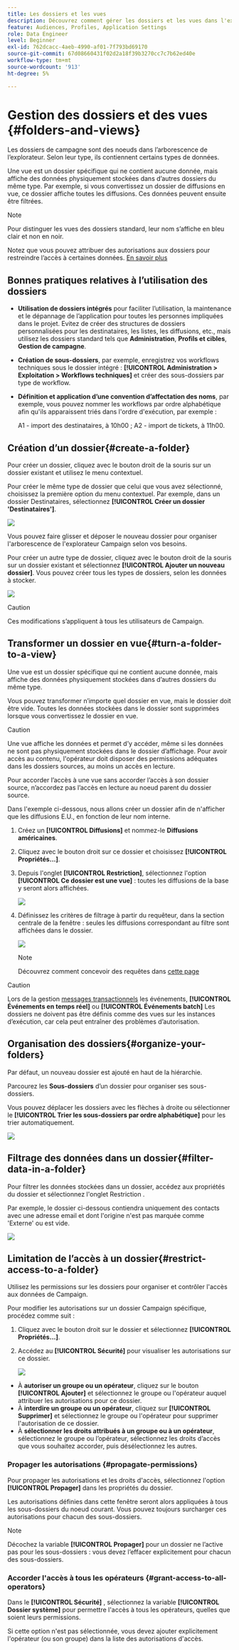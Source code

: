 ```yaml
---
title: Les dossiers et les vues
description: Découvrez comment gérer les dossiers et les vues dans l'explorateur Campaign
feature: Audiences, Profiles, Application Settings
role: Data Engineer
level: Beginner
exl-id: 762dcacc-4aeb-4990-af01-7f793bd69170
source-git-commit: 67d08660431f02d2a18f39b3270cc7c7b62ed40e
workflow-type: tm+mt
source-wordcount: '913'
ht-degree: 5%

---
```


# Gestion des dossiers et des vues {#folders-and-views}

Les dossiers de campagne sont des noeuds dans l’arborescence de l’explorateur. Selon leur type, ils contiennent certains types de données.

Une vue est un dossier spécifique qui ne contient aucune donnée, mais affiche des données physiquement stockées dans d’autres dossiers du même type. Par exemple, si vous convertissez un dossier de diffusions en vue, ce dossier affiche toutes les diffusions. Ces données peuvent ensuite être filtrées.


>[!NOTE]
>Pour distinguer les vues des dossiers standard, leur nom s’affiche en bleu clair et non en noir.

Notez que vous pouvez attribuer des autorisations aux dossiers pour restreindre l’accès à certaines données. [En savoir plus](#restrict-access-to-a-folder)

## Bonnes pratiques relatives à l’utilisation des dossiers

* **Utilisation de dossiers intégrés** pour faciliter l’utilisation, la maintenance et le dépannage de l’application pour toutes les personnes impliquées dans le projet. Evitez de créer des structures de dossiers personnalisées pour les destinataires, les listes, les diffusions, etc., mais utilisez les dossiers standard tels que **Administration**, **Profils et cibles**, **Gestion de campagne**.

* **Création de sous-dossiers**, par exemple, enregistrez vos workflows techniques sous le dossier intégré : **[!UICONTROL Administration > Exploitation > Workflows techniques]** et créer des sous-dossiers par type de workflow.

* **Définition et application d’une convention d’affectation des noms**, par exemple, vous pouvez nommer les workflows par ordre alphabétique afin qu&#39;ils apparaissent triés dans l&#39;ordre d&#39;exécution, par exemple :

   A1 - import des destinataires, à 10h00 ; A2 - import de tickets, à 11h00.

## Création d’un dossier{#create-a-folder}

Pour créer un dossier, cliquez avec le bouton droit de la souris sur un dossier existant et utilisez le menu contextuel.

Pour créer le même type de dossier que celui que vous avez sélectionné, choisissez la première option du menu contextuel. Par exemple, dans un dossier Destinataires, sélectionnez **[!UICONTROL Créer un dossier &#39;Destinataires&#39;]**.

![](assets/create-recipient-folder.png)

Vous pouvez faire glisser et déposer le nouveau dossier pour organiser l&#39;arborescence de l&#39;explorateur Campaign selon vos besoins.

Pour créer un autre type de dossier, cliquez avec le bouton droit de la souris sur un dossier existant et sélectionnez **[!UICONTROL Ajouter un nouveau dossier]**. Vous pouvez créer tous les types de dossiers, selon les données à stocker.

![](assets/add-new-folder.png)

>[!CAUTION]
>Ces modifications s’appliquent à tous les utilisateurs de Campaign.

## Transformer un dossier en vue{#turn-a-folder-to-a-view}

Une vue est un dossier spécifique qui ne contient aucune donnée, mais affiche des données physiquement stockées dans d’autres dossiers du même type.

Vous pouvez transformer n’importe quel dossier en vue, mais le dossier doit être vide. Toutes les données stockées dans le dossier sont supprimées lorsque vous convertissez le dossier en vue.

>[!CAUTION]
>
>Une vue affiche les données et permet d’y accéder, même si les données ne sont pas physiquement stockées dans le dossier d’affichage. Pour avoir accès au contenu, l&#39;opérateur doit disposer des permissions adéquates dans les dossiers sources, au moins un accès en lecture.
>
>Pour accorder l’accès à une vue sans accorder l’accès à son dossier source, n’accordez pas l’accès en lecture au noeud parent du dossier source.

Dans l&#39;exemple ci-dessous, nous allons créer un dossier afin de n&#39;afficher que les diffusions E.U., en fonction de leur nom interne.

1. Créez un **[!UICONTROL Diffusions]** et nommez-le **Diffusions américaines**.
1. Cliquez avec le bouton droit sur ce dossier et choisissez **[!UICONTROL Propriétés...]**.
1. Depuis l&#39;onglet **[!UICONTROL Restriction]**, sélectionnez l&#39;option **[!UICONTROL Ce dossier est une vue]** : toutes les diffusions de la base y seront alors affichées.

   ![](assets/this-folder-is-a-view.png)

1. Définissez les critères de filtrage à partir du requêteur, dans la section centrale de la fenêtre : seules les diffusions correspondant au filtre sont affichées dans le dossier.

   ![](assets/filter-view.png)

   >[!NOTE]
   >
   >Découvrez comment concevoir des requêtes dans [cette page](create-filters.md#advanced-filters)


>[!CAUTION]
>
>Lors de la gestion [messages transactionnels](../send/transactional.md) les événements, **[!UICONTROL Événements en temps réel]** ou **[!UICONTROL Événements batch]** Les dossiers ne doivent pas être définis comme des vues sur les instances d’exécution, car cela peut entraîner des problèmes d’autorisation.

## Organisation des dossiers{#organize-your-folders}

Par défaut, un nouveau dossier est ajouté en haut de la hiérarchie.

Parcourez les **Sous-dossiers** d’un dossier pour organiser ses sous-dossiers.

Vous pouvez déplacer les dossiers avec les flèches à droite ou sélectionner le **[!UICONTROL Trier les sous-dossiers par ordre alphabétique]** pour les trier automatiquement.

![](assets/sort-folders.png)


## Filtrage des données dans un dossier{#filter-data-in-a-folder}

Pour filtrer les données stockées dans un dossier, accédez aux propriétés du dossier et sélectionnez l&#39;onglet Restriction .

Par exemple, le dossier ci-dessous contiendra uniquement des contacts avec une adresse email et dont l&#39;origine n&#39;est pas marquée comme &#39;Externe&#39; ou est vide.

![](assets/add-a-filter-to-a-folder.png)


## Limitation de l’accès à un dossier{#restrict-access-to-a-folder}

Utilisez les permissions sur les dossiers pour organiser et contrôler l&#39;accès aux données de Campaign.

Pour modifier les autorisations sur un dossier Campaign spécifique, procédez comme suit :

1. Cliquez avec le bouton droit sur le dossier et sélectionnez **[!UICONTROL Propriétés...]**.
1. Accédez au **[!UICONTROL Sécurité]** pour visualiser les autorisations sur ce dossier.

   ![](assets/folder-permissions.png)

* À **autoriser un groupe ou un opérateur**, cliquez sur le bouton **[!UICONTROL Ajouter]** et sélectionnez le groupe ou l&#39;opérateur auquel attribuer les autorisations pour ce dossier.
* À **interdire un groupe ou un opérateur**, cliquez sur **[!UICONTROL Supprimer]** et sélectionnez le groupe ou l&#39;opérateur pour supprimer l&#39;autorisation de ce dossier.
* À **sélectionner les droits attribués à un groupe ou à un opérateur**, sélectionnez le groupe ou l’opérateur, sélectionnez les droits d’accès que vous souhaitez accorder, puis désélectionnez les autres.

### Propager les autorisations {#propagate-permissions}

Pour propager les autorisations et les droits d&#39;accès, sélectionnez l&#39;option **[!UICONTROL Propager]** dans les propriétés du dossier.

Les autorisations définies dans cette fenêtre seront alors appliquées à tous les sous-dossiers du noeud courant. Vous pouvez toujours surcharger ces autorisations pour chacun des sous-dossiers.

>[!NOTE]
>
>Décochez la variable **[!UICONTROL Propager]** pour un dossier ne l’active pas pour les sous-dossiers : vous devez l’effacer explicitement pour chacun des sous-dossiers.

### Accorder l&#39;accès à tous les opérateurs {#grant-access-to-all-operators}

Dans le **[!UICONTROL Sécurité]** , sélectionnez la variable **[!UICONTROL Dossier système]** pour permettre l&#39;accès à tous les opérateurs, quelles que soient leurs permissions.

Si cette option n&#39;est pas sélectionnée, vous devez ajouter explicitement l&#39;opérateur (ou son groupe) dans la liste des autorisations d&#39;accès.

